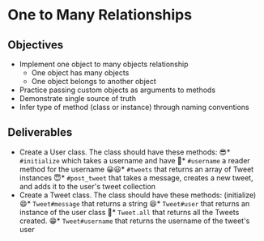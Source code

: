 # One to Many Relationships

## Objectives

* Implement one object to many objects relationship
  * One object has many objects
  * One object belongs to another object
* Practice passing custom objects as arguments to methods
* Demonstrate single source of truth
* Infer type of method (class or instance) through naming conventions

## Deliverables

* Create a User class. The class should have these methods:
  😎* `#initialize` which takes a username and have
  🌟* `#username` a reader method for the username
  😀😃* `#tweets` that returns an array of Tweet instances
  😇* `#post_tweet` that takes a message, creates a new tweet, and adds it to the user's tweet collection
* Create a Tweet class. The class should have these methods:
    (initialize)
  😄* `Tweet#message` that returns a string
  😆* `Tweet#user` that returns an instance of the user class
  🙂* `Tweet.all` that returns all the Tweets created.
  😁* `Tweet#username` that returns the username of the tweet's user
